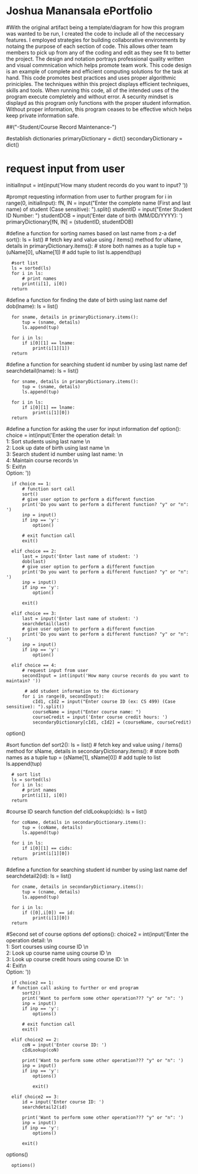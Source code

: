 # Joshua Manansala ePortfolio


    
#With the original artifact being a template/diagram for how this program was wanted to be run, I created the code to include all of the neccessary features. I employed strategies for building collaborative environments by notaing the purpose of each section of code. This allows other team members to pick up from any of the coding and edit as they see fit to better the project. The design and notation portrays professional quality written and visual commnication which helps promote team work. This code design is an example of complete and efficient computing solutions for the task at hand. This code promotes best practices and uses proper algorithmic priniciples. The techniques within this project displays efficient techniques, skills and tools. When running this code, all of the intended uses of the program execute completely and without error. A security mindset is displayd as this program only functions with the proper student information. Without proper information, this program ceases to be effective which helps keep private information safe.

      
##("-Student/Course Record Maintenance-")

   #establish dictionaries
  primaryDictionary = dict()
  secondaryDictionary = dict()

  # request input from user
  initialInput = int(input('How many student records do you want to input? '))

  #prompt requesting information from user to further program
  for i in range(0, initialInput):
          fN, lN = input("Enter the complete name (First and last name) of student (Case sensitive): ").split()
          studentID = input("Enter Student ID Number: ")
          studentDOB = input('Enter date of birth (MM/DD/YYYY): ')
          primaryDictionary[fN, lN] = (studentID, studentDOB)



  #define a function for sorting names based on last name from z-a
  def sort():
      ls = list()
      # fetch key and value using / items() method
      for uName, details in primaryDictionary.items():
          # store both names as a tuple
          tup = (uName[0], uName[1])
          # add tuple to list
          ls.append(tup)

      #sort list
      ls = sorted(ls)
      for i in ls:
          # print names
          print(i[1], i[0])
      return


  #define a function for finding the date of birth using last name
  def dob(lname):
      ls = list()

      for sname, details in primaryDictionary.items():
          tup = (sname, details)
          ls.append(tup)

      for i in ls:
          if i[0][1] == lname:
              print(i[1][1])
      return


  #define a function for searching student id number by using last name
  def searchdetail(lname):
      ls = list()

      for sname, details in primaryDictionary.items():
          tup = (sname, details)
          ls.append(tup)

      for i in ls:
          if i[0][1] == lname:
              print(i[1][0])
      return

  #define a function for asking the user for input information
  def option():
      choice = int(input('Enter the operation detail: \n \
      1: Sort students using last name \n \
      2: Look up date of birth using last name \n \
      3: Search student id number using last name: \n \
      4: Maintain course records \n \
      5: Exit\n \
      Option: '))



      if choice == 1:
          # function sort call
          sort()
          # give user option to perform a different function
          print('Do you want to perform a different function? "y" or "n": ')
          inp = input()
          if inp == 'y':
              option()

          # exit function call
          exit()

      elif choice == 2:
          last = input('Enter last name of student: ')
          dob(last)
          # give user option to perform a different function
          print('Do you want to perform a different function? "y" or "n": ')
          inp = input()
          if inp == 'y':
              option()

          exit()

      elif choice == 3:
          last = input('Enter last name of student: ')
          searchdetail(last)
          # give user option to perform a different function
          print('Do you want to perform a different function? "y" or "n": ')
          inp = input()
          if inp == 'y':
              option()

      elif choice == 4:
          # request input from user
          secondInput = int(input('How many course records do you want to maintain? '))

           # add student information to the dictionary
          for i in range(0, secondInput):
              cId1, cId2 = input("Enter course ID (ex: CS 499) (Case sensitive): ").split()
              courseName = input("Enter course name: ")
              courseCredit = input('Enter course credit hours: ')
              secondaryDictionary[cId1, cId2] = (courseName, courseCredit)

  option()


  #sort function
  def sort2():
      ls = list()
      # fetch key and value using / items() method
      for sName, details in secondaryDictionary.items():
          # store both names as a tuple
          tup = (sName[1], sName[0])
          # add tuple to list
          ls.append(tup)

      # sort list
      ls = sorted(ls)
      for i in ls:
          # print names
          print(i[1], i[0])
      return

  #course ID search function
  def cIdLookup(cids):
      ls = list()

      for coName, details in secondaryDictionary.items():
          tup = (coName, details)
          ls.append(tup)

      for i in ls:
          if i[0][1] == cids:
              print(i[1][0])
      return

  #define a function for searching student id number by using last name
  def searchdetail2(id):
      ls = list()

      for cname, details in secondaryDictionary.items():
          tup = (cname, details)
          ls.append(tup)

      for i in ls:
          if ([0],i[0]) == id:
              print(i[1][0])
      return
  #Second set of course options
  def options():
      choice2 = int(input('Enter the operation detail: \n \
      1: Sort courses using course ID \n \
      2: Look up course name using course ID \n \
      3: Look up course credit hours using course ID: \n \
      4: Exit\n \
      Option: '))

      if choice2 == 1:
      # function call asking to further or end program
          sort2()
          print('Want to perform some other operation??? "y" or "n": ')
          inp = input()
          if inp == 'y':
              options()

          # exit function call
          exit()

      elif choice2 == 2:
          coN = input('Enter course ID: ')
          cIdLookup(coN)

          print('Want to perform some other operation??? "y" or "n": ')
          inp = input()
          if inp == 'y':
              options()

              exit()

      elif choice2 == 3:
          id = input('Enter course ID: ')
          searchdetail2(id)

          print('Want to perform some other operation??? "y" or "n": ')
          inp = input()
          if inp == 'y':
              options()

          exit()



  options()

      options()


